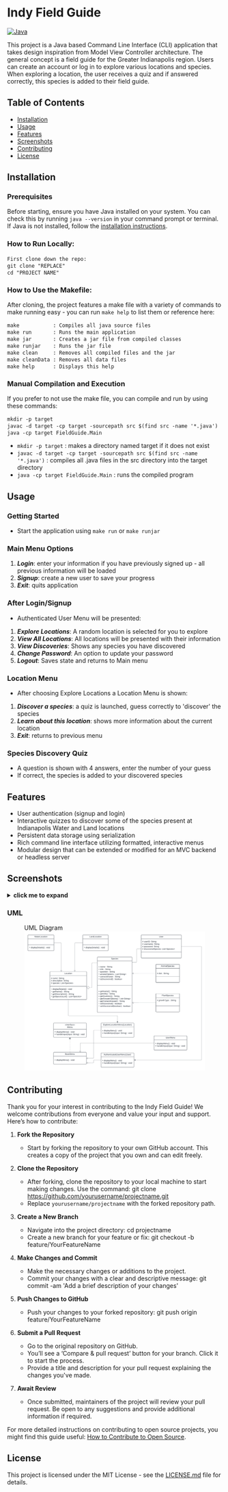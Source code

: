 # Indy Field Guide

[![Java](https://img.shields.io/badge/Java-orange?style=flat&logo=java)](https://java.com)

This project is a Java based Command Line Interface (CLI) application that takes design inspiration from Model View Controller architecture. The general concept is a field guide for the Greater Indianapolis region. Users can create an account or log in to explore various locations and species. When exploring a location, the user receives a quiz and if answered correctly, this species is added to their field guide.

## Table of Contents
- [Installation](#installation)
- [Usage](#usage)
- [Features](#features)
- [Screenshots](#screenshots)
- [Contributing](#contributing)
- [License](#license)

## Installation

### Prerequisites
Before starting, ensure you have Java installed on your system. You can check this by running `java --version` in your command prompt or terminal.
If Java is not installed, follow the [installation instructions](https://java.com/en/download/help/download_options.html).

### How to Run Locally:

```
First clone down the repo:
git clone "REPLACE"
cd "PROJECT NAME"
```

### How to Use the Makefile:
After cloning, the project features a make file with a variety of commands to make running easy - you can run `make help` to list them or reference here:

```
make           : Compiles all java source files
make run       : Runs the main application
make jar       : Creates a jar file from compiled classes
make runjar    : Runs the jar file
make clean     : Removes all compiled files and the jar
make cleanData : Removes all data files
make help      : Displays this help
```

### Manual Compilation and Execution
If you prefer to not use the make file, you can compile and run by using these commands:

```
mkdir -p target
javac -d target -cp target -sourcepath src $(find src -name '*.java')
java -cp target FieldGuide.Main
```

- `mkdir -p target` : makes a directory named target if it does not exist
- `javac -d target -cp target -sourcepath src $(find src -name '*.java')` : compiles all .java files in the src directory into the target directory
- `java -cp target FieldGuide.Main` : runs the compiled program

## Usage
### Getting Started
- Start the application using `make run` or `make runjar`
### Main Menu Options
1. ***Login***: enter your information if you have previously signed up - all previous information will be loaded
2. ***Signup***: create a new user to save  your progress
3. ***Exit***: quits application
### After Login/Signup
- Authenticated User Menu will be presented:
1. ***Explore Locations***: A random location is selected for you to explore
2. ***View All Locations***: All locations will be presented with their information
3. ***View Discoveries***: Shows any species you have discovered
4. ***Change Password***: An option to update your password
5. ***Logout***: Saves state and returns to Main menu
### Location Menu
- After choosing Explore Locations a Location Menu is shown:
1. ***Discover a species***: a quiz is launched, guess correctly to 'discover' the species
2. ***Learn about this location***: shows more information about the current location
3. ***Exit***: returns to previous menu
### Species Discovery Quiz
- A question is shown with 4 answers, enter the number of your guess
- If correct, the species is added to your discovered species

## Features
- User authentication (signup and login)
- Interactive quizzes to discover some of the species present at Indianapolis Water and Land locations
- Persistent data storage using serialization
- Rich command line interface utilizing formatted, interactive menus
- Modular design that can be extended or modified for an MVC backend or headless server

## Screenshots
<details>
    <summary><strong>click me to expand</strong></summary>
    <p>
        <figure>
            <figcaption>Greeting Menu</figcaption>
            <img src="assets/UserMenu.png" alt="User Menu" width="600"/>
        </figure>
        <figure>
            <figcaption>Authenticate User Menu</figcaption>
            <img src="assets/AuthMenu.png" alt="Auth User Menu" width="600"/>
        </figure>
        <figure>
            <figcaption>Explore Location Menu</figcaption>
            <img src="assets/SampleLocationMenu.png" alt="Explore Location Menu" width="600"/>
        </figure>
        <figure>
            <figcaption>View All Locations</figcaption>
            <img src="assets/ViewAllLocations.png" alt="View All Locations" width="600"/>
        </figure>
        <figure>
            <figcaption>Example of a Quiz</figcaption>
            <img src="assets/QuizExample.png" alt="Quiz Screenshot" width="600"/>
        </figure>
    </p>
</details>

### UML
<figure>
    <figcaption>UML Diagram</figcaption>
    <img src="assets/UML.png" alt="UML Diagram"/>
</figure>

## Contributing

Thank you for your interest in contributing to the Indy Field Guide! We welcome contributions from everyone and value your input and support. Here’s how to contribute:

1. **Fork the Repository**
   - Start by forking the repository to your own GitHub account. This creates a copy of the project that you own and can edit freely.

2. **Clone the Repository**
   - After forking, clone the repository to your local machine to start making changes. Use the command:
     git clone https://github.com/yourusername/projectname.git
   - Replace `yourusername/projectname` with the forked repository path.

3. **Create a New Branch**
   - Navigate into the project directory:
     cd projectname
   - Create a new branch for your feature or fix:
     git checkout -b feature/YourFeatureName

4. **Make Changes and Commit**
   - Make the necessary changes or additions to the project.
   - Commit your changes with a clear and descriptive message:
     git commit -am 'Add a brief description of your changes'

5. **Push Changes to GitHub**
   - Push your changes to your forked repository:
     git push origin feature/YourFeatureName

6. **Submit a Pull Request**
   - Go to the original repository on GitHub.
   - You’ll see a ‘Compare & pull request’ button for your branch. Click it to start the process.
   - Provide a title and description for your pull request explaining the changes you've made.

7. **Await Review**
   - Once submitted, maintainers of the project will review your pull request. Be open to any suggestions and provide additional information if required.

For more detailed instructions on contributing to open source projects, you might find this guide useful: [How to Contribute to Open Source](https://opensource.guide/how-to-contribute/).

## License
This project is licensed under the MIT License - see the [LICENSE.md](LICENSE.md) file for details.